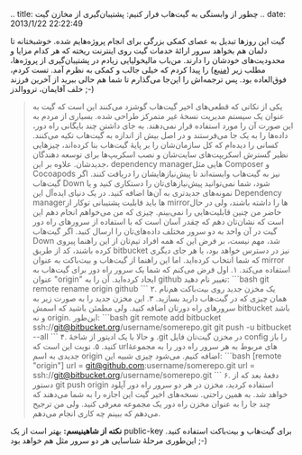 .. title: چطور از وابستگی به گیت‌هاب فرار کنیم: پشتیبان‌گیری از مخازن
گیت .. date: 2013/1/22 22:22:49

گیت این روز‌ها تبدیل به عصای کمکی بزرگی برای انجام پروژه‌هایم شده.
خوشبختانه تا دلمان هم بخواهد سرور ارائهٔ خدمات گیت روی اینترنت ریخته که
هر کدام مزایا و محدودیت‌های خود‌شان را دارند. من‌باب مالیخولیایی زیادم
در پشتیبان‌گیری از پروژه‌ها‌، مطلب زیر
([منبع](http://www.deanclatworthy.com/2013/01/how-to-avoid-relying-on-github-mirror-your-repository/ "How to avoid relying on github: mirror your repository"))
را پیدا کردم که خیلی جالب و کمکی به نظرم آمد. تست کردم‌، فوق‌العاده بود.
پس ترجمه‌اش را این‌جا می‌گذارم تا شما هم حالی ببرید از آخرین فرزند خلف
آقایمان‌، ترووالدز ;-)

> یکی از نکاتی که قطعی‌های اخیر گیت‌هاب گوشزد می‌کنند این است که گیت به
> عنوان یک سیستم مدیریت نسخهٔ غیر متمرکز طراحی شده. بسیاری از مردم به
> این صورت آن را مورد استفاده قرار نمی‌دهند. به جای داشتن چند بایگانی
> راه دور‌، داده‌ها را به یک جا می‌فرستند و در اصل بیش از اندازه به
> گیت‌هاب تکیه می‌کنند. کسانی را دیده‌ام که کل سازمان‌شان را بر پایهٔ
> گیت‌هاب بنا کرده‌اند‌، چیز‌هایی نظیر گسترش اسکریپت‌های سایت‌شان و نصب
> اسکریپ‌ها برای توسعه دهندگان جدید‌شان. علاوه بر این‌، dependency
> manager‌هایی مثل Composer و Cocoapods نیز به گیت‌هاب وابسته‌اند تا
> پیش‌نیاز‌هایشان را دریافت کنند. اگر گیت‌هاب Down شود‌، شما نمی‌توانید
> پیش‌نیاز‌های‌تان را دستکاری کنید و یا نمونه‌های جدید‌تری به آن‌ها
> اضافه کنید. در یک دنیای ایده‌آل این Dependency manager‌ها باید قابلیت‌
> پشتیبانی توکار از mirror‌ها را داشته باشند‌، ولی در حال حاضر من چنین
> قابلیت‌هایی را نمی‌بینم. چیزی که من می‌خواهم انجام دهم این است که
> نشان‌تان دهم که چقدر آسان است که با استفاده از سرور‌های راه دور گیت در
> آن واحد به دو سرور مختلف داده‌های‌تان را ارسال کنید. اگر گیت‌هاب Down
> شد‌، مهم نیست‌، بر فرض این که همه افراد تیم‌تان از این راهنما پیروی
> کرده باشند‌، کد از طریق bitbucket نیز در دسترس خواهد بود‌، یا هر جای
> دیگری که شما انتخاب کرده‌اید. اما این راهنما از گیت‌هاب و بیت‌باکت به
> عنوان mirror استفاده می‌کند. ۱. اول فرض می‌کنم که شما یک سرور راه دور
> برای گیت‌هاب به عنوان "origin" ایجاد کرده‌اید. آن را به github تغییر
> نام دهید: \`\`\`bash git remote rename origin github \`\`\` ۲. یک مخزن
> جدید روی بیت‌باکت هم‌نام همان چیزی که در گیت‌هاب دارید بسازید. ۳. این
> مخزن جدید را به صورت زیر به سرور‌های راه دور‌تان اضافه کنید. ولی مطمئن
> باشید که اسمش bitbucket باشد و نه origin. این‌طور: \`\`\`bash git
> remote add bitbucket ssh://git@bitbucket.org/username/somerepo.git git
> push -u bitbucket --all \`\`\` ۴. و حالا با یک ادیتور از شاخهٔ ‎.git
> در مخزن گیت‌تان فایل config را باز کنید. ۵. نوبت این است که url‌های
> مربوط به هر سرور راه دور را به مجموعهٔ جدیدی به اسم origin اضافه کنیم.
> می‌شود چیزی شبیه این: \`\`\`bash [remote "origin"] url =
> git@github.com:username/somerepo.git url =
> ssh://git@bitbucket.org/username/somerepo.git \`\`\` ۶. دفعهٔ بعد که
> از دستور git push origin استفاده کردید‌، مخزن در هر دو سرور راه دور
> آپلود خواهد شد. به همین راحتی. نسخه‌های اخیر گیت این اجازه را به شما
> می‌دهند که چند جا را به عنوان مخزن راه دور یک مجموعه معرفی کنید. ولی
> من ترجیح می‌دهم که ببینم چه کاری انجام می‌دهم.

**نکته از شاهینیسم:** بهتر است از یک public-key برای گیت‌هاب و بیت‌باکت
استفاده کنید. این‌طوری مرحلهٔ شناسایی هر دو سرور مثل هم خواهد بود ;-)
